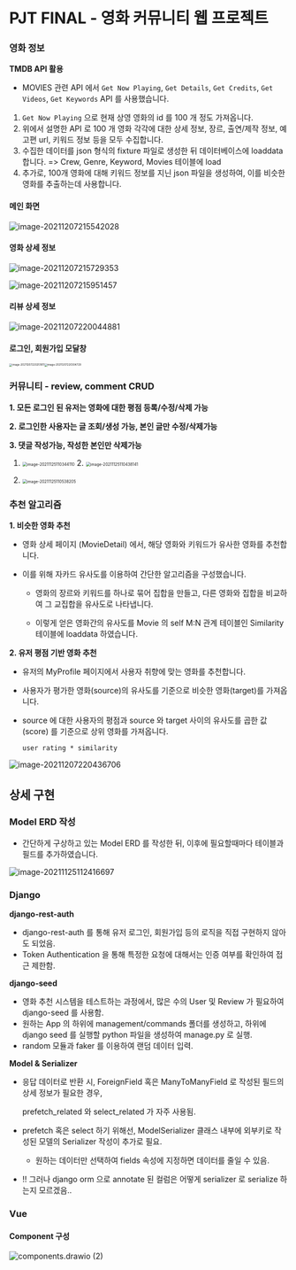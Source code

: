 # PJT FINAL  - 영화 커뮤니티 웹 프로젝트

### 영화 정보

**TMDB API 활용** 

- MOVIES 관련 API 에서 `Get Now Playing`, `Get Details`, `Get Credits`, `Get Videos`, `Get Keywords` API 를 사용했습니다. 

1. `Get Now Playing` 으로 현재 상영 영화의 id 를 100 개 정도 가져옵니다.
2. 위에서 설명한 API 로 100 개 영화 각각에 대한 상세 정보, 장르, 출연/제작 정보, 예고편 url, 키워드 정보 등을 모두 수집합니다.
3. 수집한 데이터를 json 형식의 fixture 파일로 생성한 뒤 데이터베이스에 loaddata 합니다. => Crew, Genre, Keyword, Movies 테이블에 load
4. 추가로, 100개 영화에 대해 키워드 정보를 지닌 json 파일을 생성하여, 이를 비슷한 영화를 추출하는데 사용합니다. 

#### **메인 화면**

![image-20211207215542028](README.assets/image-20211207215542028.png)

#### **영화 상세 정보**

![image-20211207215729353](README.assets/image-20211207215729353.png)

![image-20211207215951457](README.assets/image-20211207215951457.png)

#### 리뷰 상세 정보 

![image-20211207220044881](README.assets/image-20211207220044881.png)

#### 로그인, 회원가입 모달창

  <img src="README.assets/image-20211207220251811.png" alt="image-20211207220251811" style="zoom: 33%;" /><img src="README.assets/image-20211207220304729.png" alt="image-20211207220304729" style="zoom:33%;" />

### 커뮤니티 - review, comment CRUD 

**1. 모든 로그인 된 유저는 영화에 대한 평점 등록/수정/삭제 가능**

**2. 로그인한 사용자는 글 조회/생성 가능, 본인 글만 수정/삭제가능**

**3. 댓글 작성가능, 작성한 본인만 삭제가능**

1. <img src="README.assets/image-20211125110344110.png" alt="image-20211125110344110" style="zoom:50%;" />   2. <img src="README.assets/image-20211125110438141.png" alt="image-20211125110438141" style="zoom:50%;" />

3.  <img src="README.assets/image-20211125110538205.png" alt="image-20211125110538205" style="zoom:50%;" />

### 추천 알고리즘

**1. 비슷한 영화 추천**

- 영화 상세 페이지 (MovieDetail) 에서, 해당 영화와 키워드가 유사한 영화를 추천합니다. 

- 이를 위해 자카드 유사도를 이용하여 간단한 알고리즘을 구성했습니다. 

  - 영화의 장르와 키워드를 하나로 묶어 집합을 만들고, 다른 영화와 집합을 비교하여 그 교집합을 유사도로 나타냅니다.

  - 이렇게 얻은 영화간의 유사도를 Movie 의 self M:N 관계 테이블인 Similarity 테이블에 loaddata 하였습니다.  

**2. 유저 평점 기반 영화 추천** 

- 유저의 MyProfile 페이지에서 사용자 취향에 맞는 영화를 추천합니다. 

- 사용자가 평가한 영화(source)의 유사도를 기준으로 비슷한 영화(target)를 가져옵니다. 

- source 에 대한 사용자의 평점과 source 와 target 사이의 유사도를 곱한 값 (score) 를 기준으로 상위 영화를 가져옵니다. 

  `user rating * similarity`

![image-20211207220436706](README.assets/image-20211207220436706.png)



## 상세 구현

###  Model ERD 작성

-  간단하게 구상하고 있는 Model ERD 를 작성한 뒤, 이후에 필요할때마다 테이블과 필드를 추가하였습니다. 

![image-20211125112416697](README.assets/image-20211125112416697.png)

### Django 

**django-rest-auth**

- django-rest-auth 를 통해 유저 로그인, 회원가입 등의 로직을 직접 구현하지 않아도 되었음.
- Token Authentication 을 통해 특정한 요청에 대해서는 인증 여부를 확인하여 접근 제한함.

**django-seed**

- 영화 추천 시스템을 테스트하는 과정에서,  많은 수의 User 및 Review 가 필요하여 django-seed 를 사용함.
- 원하는 App 의 하위에 management/commands 폴더를 생성하고, 하위에 django seed 를 실행할 python 파일을 생성하여 manage.py 로 실행. 
- random 모듈과 faker 를 이용하여 랜덤 데이터 입력. 

**Model & Serializer**

- 응답 데이터로 반환 시, ForeignField 혹은 ManyToManyField 로 작성된 필드의 상세 정보가 필요한 경우, 

  prefetch_related 와 select_related 가 자주 사용됨. 

- prefetch 혹은 select 하기 위해선, ModelSerializer 클래스 내부에 외부키로 작성된 모델의 Serializer 작성이 추가로 필요. 
  - 원하는 데이터만 선택하여 fields 속성에 지정하면 데이터를 줄일 수 있음. 
- !! 그러나 django orm 으로 annotate  된 컬럼은 어떻게 serializer 로 serialize 하는지 모르겠음..  



### Vue

#### Component 구성 

![components.drawio (2)](README.assets/components.drawio.png)


<!-- 
####  기타 어려웠던 점.. 기억할만한 점 

**Vue3**

- deprecated 된 기능이 몇가지 있어서, 수업 때 배운 기능이 적용이 안되는 경우가 종종 있었음 
- ex) filter .. 

**Life cycle Hook**

- template 에 vue data 를 사용하는 경우, 아직 로드되지 않은 데이터에 대해 error 가 발생하는 경우가 잦음 

  - router-view 가 created 될 때 필요한 정보를 server 에 axios 요청을 보내 가져오는 경우가 많은데, 
  - axios 가 응답을 받아 데이터를 저장하기 전에, template 이 먼저 render 되어 발생하는 문제

  - template 에 v-if 로 데이터가 저장되기 전에 렌더링 되는 것을 막음

**vuex**

- 여러 컴포넌트에서 공유되는 데이터를 저장  
  - 사용자 로그인 시 사용자 정보 저장  
  - 새로운 리뷰 생성 시, 생성 된 리뷰를 바로 필요한 다른 컴포넌트로 전달하는 등등 
-   ..?

**vue-star-rating**

- vue-star-rating 라이브러리 사용 

 ![image-20211125155625402](README.assets/image-20211125155625402.png)![image-20211125155653443](README.assets/image-20211125155653443.png)

- 별점을 표시에 이용,  rating 데이터와 바인딩해서 사용자가 별을 클릭 시 별점을 저장할 수 있도록 함.

```vue
<star-rating :increment="0.5" :show-rating="false" :rating="rating" @update:rating="rating = $event">
</star-rating>
```

**기타 어려웠던 점 **

- 특정 컴포넌트에서 리뷰를 생성, 수정, 삭제 시, 다른 컴포넌트의 리뷰 데이터도 변경되어야 하는데 단순히 변경이 되지 않아서 고치는 데 조금 애를 먹음

  

#### **HTML, CSS, JS**

**tailwind css**

- bootstrap 대신 커스터마이징이 간편한 tainwind css 를 사용함. 

- tailwind.config.js 에서 responsive screen 도 커스터마이징이 가능함. 

- 특정 컴포넌트에서는 bootstrap 을 사용하는 것도 가능함.

  ```vue
  <style scoped src="../assets/bootstrap.min.css">
  </style>
  ```

**HTML CSS**

- `<img>` 를 다룰 때 크기 조절 등에 어려움을 겪어서,  `<div>`  에 background image 로 넣는 방법을 많이 사용함. 

```vue
<div class="absolute" :style="{ 'background-image': 'url(' + getBackdropImgUrl + ')' }"></div>
```


 -->




